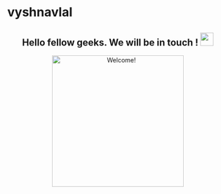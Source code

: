 # vyshnavlal
<div align="center">
    <h2> <b> Hello fellow geeks. We will be in touch ! </b> <img 
                 src="https://github.com/vyshnavlal/vyshnavlal/blob/main/gifs/Hi.gif" width="30px"></h2>
</div>
<div align="center" width="50">

<img src="https://github.com/vyshnavlal/vyshnavlal/blob/main/gifs/name.gif" alt="Welcome!" width="300"/>

</div>